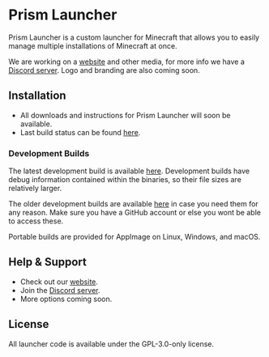 # Prism Launcher

Prism Launcher is a custom launcher for Minecraft that allows you to easily manage multiple installations of Minecraft at once.

We are working on a [website](prismlauncher.org) and other media, for more info we have a [Discord server](https://discord.gg/prismlauncher). Logo and branding are also coming soon.

## Installation

- All downloads and instructions for Prism Launcher will soon be available.
- Last build status can be found [here](https://github.com/PrismLauncher/PrismLauncher/actions).

### Development Builds

The latest development build is available [here](https://nightly.link/PrismLauncher/PrismLauncher/workflows/trigger_builds/develop). 
Development builds have debug information contained within the binaries, so their file sizes are relatively larger.

The older development builds are available [here](https://github.com/PrismLauncher/PrismLauncher/actions) in case you need them for any reason. Make sure you have a GitHub account or else you wont be able to access these.

Portable builds are provided for AppImage on Linux, Windows, and macOS.

## Help & Support

- Check out our [website](prismlauncher.org).
- Join the [Discord server](https://discord.gg/prismlauncher). 
- More options coming soon.

## License

All launcher code is available under the GPL-3.0-only license.
